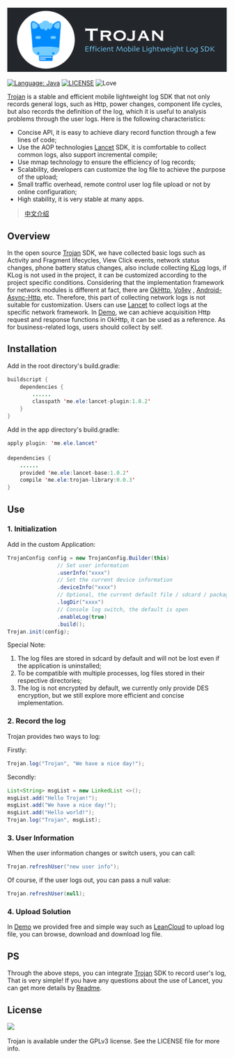 ![](/assets/trojan_banner.png)

[![Language: Java](https://img.shields.io/badge/language-Java-blue.svg)](https://www.java.com)
[![LICENSE](https://img.shields.io/badge/license-GPLv3-000000.svg)](https://github.com/ELELogistics/Trojan/blob/master/LICENSE)
![Love](https://img.shields.io/badge/made%20with-%3C3-orange.svg)

[Trojan](https://github.com/ELELogistics/Trojan) is a stable and efficient mobile lightweight log SDK that not only records general logs, such as Http, power changes, component life cycles, but also records the definition of the log, which it is useful to  analysis problems through the user logs. Here is the following characteristics:

* Concise API, it is easy to achieve diary record function through a few lines of code;
* Use the AOP technologies [Lancet](https://github.com/eleme/lancet) SDK, it is comfortable to collect common logs, also support incremental compile;
* Use mmap technology to ensure the efficiency of log records;
* Scalability, developers can customize the log file to achieve the purpose of the upload;
* Small traffic overhead, remote control user log file upload or not by online configuration;
* High stability, it is very stable at many apps.

> [中文介绍](/README_CN.md)

## Overview

In the open source [Trojan](https://github.com/ELELogistics/Trojan) SDK, we have collected basic logs such as Activity and Fragment lifecycles, View Click events, network status changes, phone battery status changes, also include collecting [KLog](https://github.com/ZhaoKaiQiang/KLog) logs, if KLog is not used in the project, it can be customized according to the project specific conditions. Considering that the implementation framework for network modules is different at fact, there are [OkHttp](https://github.com/square/okhttp), [Volley](https://github.com/google/volley) , [Android-Async-Http](https://github.com/loopj/android-async-http), etc. Therefore, this part of collecting network logs is not suitable for customization. Users can use [Lancet](https://github.com/eleme/lancet) to collect logs  at the specific network framework. In [Demo](https://github.com/ELELogistics/Trojan/blob/master/app/src/main/java/me/ele/trojan/demo/DemoHook.java), we can achieve acquisition Http request and response functions in OkHttp, it can be used as a reference. As for business-related logs, users should collect by self.

## Installation

Add in the root directory's build.gradle:

```java
buildscript {
    dependencies {
        ......
        classpath 'me.ele:lancet-plugin:1.0.2'
    }
}
```

Add in the app directory's build.gradle:

```java
apply plugin: 'me.ele.lancet'

dependencies {
    ......
    provided 'me.ele:lancet-base:1.0.2'
    compile 'me.ele:trojan-library:0.0.3'
}
```

## Use

### 1. Initialization

Add in the custom Application:

```java
TrojanConfig config = new TrojanConfig.Builder(this)
                // Set user information
                .userInfo("xxxx")
                // Set the current device information
                .deviceInfo("xxxx")
                // Optional, the current default file / sdcard / package name _trojanLog /
                .logDir("xxxx")
                // Console log switch, the default is open
                .enableLog(true)
                .build();
Trojan.init(config);
```

Special Note:

1. The log files are stored in sdcard by default and will not be lost even if the application is uninstalled;
2. To be compatible with multiple processes, log files stored in their respective directories;
3. The log is not encrypted by default, we currently only provide DES encryption, but we still explore more efficient and concise implementation.

### 2. Record the log

Trojan provides two ways to log:

Firstly:

```java
Trojan.log("Trojan", "We have a nice day!");
```

Secondly:

```java
List<String> msgList = new LinkedList <>();
msgList.add("Hello Trojan!");
msgList.add("We have a nice day!");
msgList.add("Hello world!");
Trojan.log("Trojan", msgList);
```

### 3. User Information

When the user information changes or switch users, you can call:

```java
Trojan.refreshUser("new user info");
```

Of course, if the user logs out, you can pass a null value:

```java
Trojan.refreshUser(null);
```

### 4. Upload Solution

In [Demo](https://github.com/ELELogistics/Trojan/blob/master/app/src/main/java/me/ele/trojan/demo/upload/DemoLeanCloudUploader.java) we provided free and simple way such as [LeanCloud](https://leancloud.cn/) to upload log file, you can browse, download and download log file.

## PS

Through the above steps, you can integrate [Trojan](https://github.com/ELELogistics/Trojan) SDK to record user's log, That is very simple! If you have any questions about the use of Lancet, you can get more details by [Readme](https://github.com/eleme/lancet/blob/dev/README_zh.md).

## License

![](https://www.gnu.org/graphics/gplv3-127x51.png)

Trojan is available under the GPLv3 license. See the LICENSE file for more info.
